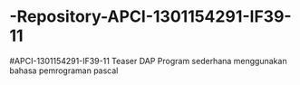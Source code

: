 # -Repository-APCI-1301154291-IF39-11
#APCI-1301154291-IF39-11
            Teaser DAP
            Program sederhana menggunakan bahasa pemrograman pascal
